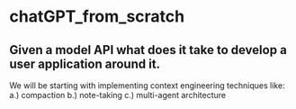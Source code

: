 # chatGPT_from_scratch
## Given a model API what does it take to develop a user application around it.

We will be starting with implementing context engineering techniques like: 
a.) compaction
b.) note-taking 
c.) multi-agent architecture
